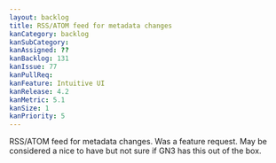 ```yaml
---
layout: backlog
title: RSS/ATOM feed for metadata changes
kanCategory: backlog
kanSubCategory:
kanAssigned: ??
kanBacklog: 131
kanIssue: 77
kanPullReq:
kanFeature: Intuitive UI
kanRelease: 4.2
kanMetric: 5.1
kanSize: 1
kanPriority: 5
---
```

RSS/ATOM feed for metadata changes. Was a feature request. May be considered a nice to have but not sure if GN3 has this out of the box.

